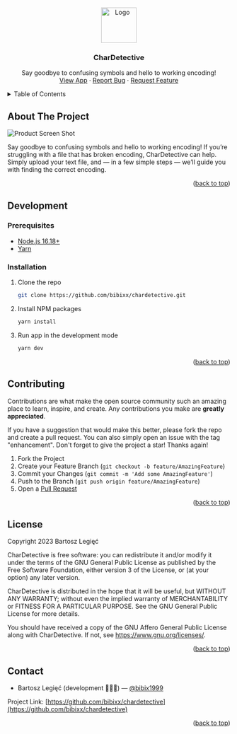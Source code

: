 <!-- Improved compatibility of back to top link: See: https://github.com/othneildrew/Best-README-Template/pull/73 -->

<a name="readme-top"></a>

<!--
*** Thanks for checking out the Best-README-Template. If you have a suggestion
*** that would make this better, please fork the repo and create a pull request
*** or simply open an issue with the tag "enhancement".
*** Don't forget to give the project a star!
*** Thanks again! Now go create something AMAZING! :D
-->

<!-- PROJECT LOGO -->
<br />
<div align="center">
  <a href="https://github.com/bibixx/chardetective">
    <img src="https://github.com/bibixx/chardetective/assets/14880213/5ff89d57-6bde-45a4-bef5-5391ba431c70" alt="Logo" width="80" height="80">
  </a>

  <h3 align="center">CharDetective</h3>

  <p align="center">
    Say goodbye to confusing symbols and hello to working encoding!
    <br />
    <a href="https://chardetective.com/">View App</a>
    ·
    <a href="https://github.com/bibixx/chardetective/issues">Report Bug</a>
    ·
    <a href="https://github.com/bibixx/chardetective/issues">Request Feature</a>
  </p>
</div>

<!-- TABLE OF CONTENTS -->
<details>
  <summary>Table of Contents</summary>
  <ol>
    <li><a href="#about-the-project">About The Project</a></li>
    <li>
      <a href="#development">Development</a>
      <ul>
        <li><a href="#prerequisites">Prerequisites</a></li>
        <li><a href="#installation">Installation</a></li>
      </ul>
    </li>
    <li><a href="#contributing">Contributing</a></li>
    <li><a href="#license">License</a></li>
    <li><a href="#contact">Contact</a></li>
  </ol>
</details>

<!-- ABOUT THE PROJECT -->

## About The Project

![Product Screen Shot](https://github.com/bibixx/chardetective/assets/14880213/97b3b3b9-ee10-407d-96e7-6140c5bacbef)

Say goodbye to confusing symbols and hello to working encoding! If you’re struggling with a file that has broken encoding, CharDetective can help. Simply upload your text file, and — in a few simple steps — we’ll guide you with finding the correct encoding.

<p align="right">(<a href="#readme-top">back to top</a>)</p>

<!-- GETTING STARTED -->

## Development

### Prerequisites

- [Node.js 16.18+](https://nodejs.org/en/download)
- [Yarn](https://yarnpkg.com/getting-started/install)

### Installation

1. Clone the repo
   ```sh
   git clone https://github.com/bibixx/chardetective.git
   ```
2. Install NPM packages
   ```sh
   yarn install
   ```
3. Run app in the development mode
   ```sh
   yarn dev
   ```

<p align="right">(<a href="#readme-top">back to top</a>)</p>

<!-- CONTRIBUTING -->

## Contributing

Contributions are what make the open source community such an amazing place to learn, inspire, and create. Any contributions you make are **greatly appreciated**.

If you have a suggestion that would make this better, please fork the repo and create a pull request. You can also simply open an issue with the tag "enhancement".
Don't forget to give the project a star! Thanks again!

1. Fork the Project
2. Create your Feature Branch (`git checkout -b feature/AmazingFeature`)
3. Commit your Changes (`git commit -m 'Add some AmazingFeature'`)
4. Push to the Branch (`git push origin feature/AmazingFeature`)
5. Open a [Pull Request](https://github.com/bibixx/chardetective/pulls)

<p align="right">(<a href="#readme-top">back to top</a>)</p>

<!-- LICENSE -->

## License

Copyright 2023 Bartosz Legięć

CharDetective is free software: you can redistribute it and/or modify it under the terms of the GNU General Public License as published by the Free Software Foundation, either version 3 of the License, or (at your option) any later version.

CharDetective is distributed in the hope that it will be useful, but WITHOUT ANY WARRANTY; without even the implied warranty of MERCHANTABILITY or FITNESS FOR A PARTICULAR PURPOSE. See the GNU General Public License for more details.

You should have received a copy of the GNU Affero General Public License along with CharDetective. If not, see https://www.gnu.org/licenses/.

<p align="right">(<a href="#readme-top">back to top</a>)</p>

<!-- CONTACT -->

## Contact

- Bartosz Legięć (development 👨🏻‍💻) — [@bibix1999](https://twitter.com/bibix1999)

Project Link: [https://github.com/bibixx/chardetective](https://github.com/bibixx/chardetective)

<p align="right">(<a href="#readme-top">back to top</a>)</p>
